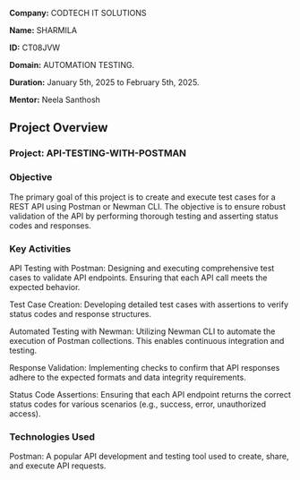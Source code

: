 **Company:** CODTECH IT SOLUTIONS

**Name:** SHARMILA

**ID:** CT08JVW

**Domain:** AUTOMATION TESTING.

**Duration:** January 5th, 2025 to February 5th, 2025.

**Mentor:** Neela Santhosh

## Project Overview 

### Project: API-TESTING-WITH-POSTMAN



### Objective
The primary goal of this project is to create and execute test cases for a REST API using Postman or Newman CLI. The objective is to ensure robust validation of the API by performing thorough testing and asserting status codes and responses.

### Key Activities
API Testing with Postman: Designing and executing comprehensive test cases to validate API endpoints. Ensuring that each API call meets the expected behavior.

Test Case Creation: Developing detailed test cases with assertions to verify status codes and response structures.

Automated Testing with Newman: Utilizing Newman CLI to automate the execution of Postman collections. This enables continuous integration and testing.

Response Validation: Implementing checks to confirm that API responses adhere to the expected formats and data integrity requirements.

Status Code Assertions: Ensuring that each API endpoint returns the correct status codes for various scenarios (e.g., success, error, unauthorized access).

### Technologies Used
Postman: A popular API development and testing tool used to create, share, and execute API requests.
